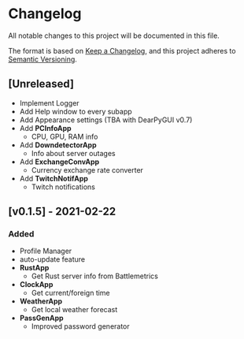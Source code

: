 # Changelog
All notable changes to this project will be documented in this file.

The format is based on [Keep a Changelog](https://keepachangelog.com/en/1.0.0/),
and this project adheres to [Semantic Versioning](https://semver.org/spec/v2.0.0.html).

## [Unreleased]
- Implement Logger
- Add Help window to every subapp
- Add Appearance settings (TBA with DearPyGUI v0.7)
- Add **PCInfoApp**
    - CPU, GPU, RAM info
- Add **DowndetectorApp**
    - Info about server outages
- Add **ExchangeConvApp**
    - Currency exchange rate converter
- Add **TwitchNotifApp**
    - Twitch notifications
## [v0.1.5] - 2021-02-22
### Added
- Profile Manager
- auto-update feature
- **RustApp**
    - Get Rust server info from Battlemetrics
- **ClockApp**
    - Get current/foreign time
- **WeatherApp**
    - Get local weather forecast
- **PassGenApp**
    - Improved password generator

